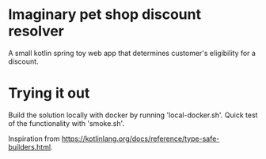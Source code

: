 # Imaginary pet shop discount resolver

A small kotlin spring toy web app that determines customer's eligibility for a discount.

# Trying it out

Build the solution locally with docker by running 'local-docker.sh'. Quick test of the functionality with 'smoke.sh'.

Inspiration from https://kotlinlang.org/docs/reference/type-safe-builders.html.
